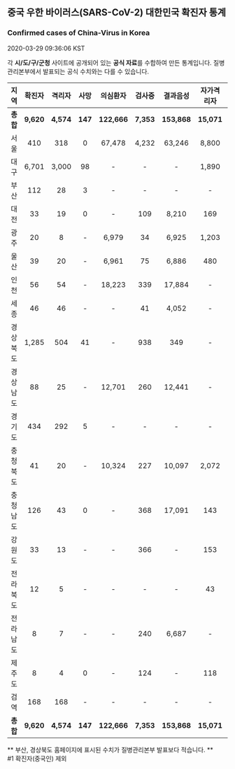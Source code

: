 
## 중국 우한 바이러스(SARS-CoV-2) 대한민국 확진자 통계
### Confirmed cases of China-Virus in Korea
2020-03-29 09:36:06 KST

각 **시/도/구/군청** 사이트에 공개되어 있는 **공식 자료**를 수합하여 만든 통계입니다.
질병관리본부에서 발표되는 공식 수치와는 다를 수 있습니다.


|  지역  | 확진자 |  격리자  |  사망  |  의심환자  |  검사중  |  결과음성  |  자가격리자  |  감시중  |  감시해제  |  퇴원  |
|:------:|:------:|:--------:|:--------:|:----------:|:--------:|:----------------:|:------------:|:--------:|:----------:|:--:|
|**총합**|**9,620**|**4,574**|**147**|**122,666**|**7,353**|**153,868**|**15,071**|**4,667**|**20,167**|**4,846**|
|서울|410|318|0|67,478|4,232|63,246|8,800|2,216|6,584|92|
|대구|6,701|3,000|98|-|-|-|1,890|-|-|3,603|
|부산|112|28|3|-|-|-|-|-|-|81|
|대전|33|19|0|-|109|8,210|169|169|504|14|
|광주|20|8|-|6,979|34|6,925|1,203|59|1,144|12|
|울산|39|20|-|6,961|75|6,886|480|76|404|19|
|인천|56|54|-|18,223|339|17,884|-|-|-|2|
|세종|46|46|-|-|41|4,052|-|-|-|-|
|경상북도|1,285|504|41|-|938|349|-|1,745|9,571|687|
|경상남도|88|25|-|12,701|260|12,441|-|-|-|63|
|경기도|434|292|5|-|-|-|-|-|-|137|
|충청북도|41|20|-|10,324|227|10,097|2,072|331|1,741|21|
|충청남도|126|43|0|-|368|17,091|143|-|-|83|
|강원도|33|13|-|-|366|-|153|-|-|20|
|전라북도|12|5|-|-|-|-|43|-|-|7|
|전라남도|8|7|-|-|240|6,687|-|71|219|1|
|제주도|8|4|0|-|124|-|118|-|-|4|
|검역|168|168|-|-|-|-|-|-|-|-|
|**총합**|**9,620**|**4,574**|**147**|**122,666**|**7,353**|**153,868**|**15,071**|**4,667**|**20,167**|**4,846**|


** 부산, 경상북도 홈페이지에 표시된 수치가 질병관리본부 발표보다 적습니다. **<br>
#1 확진자(중국인) 제외
    